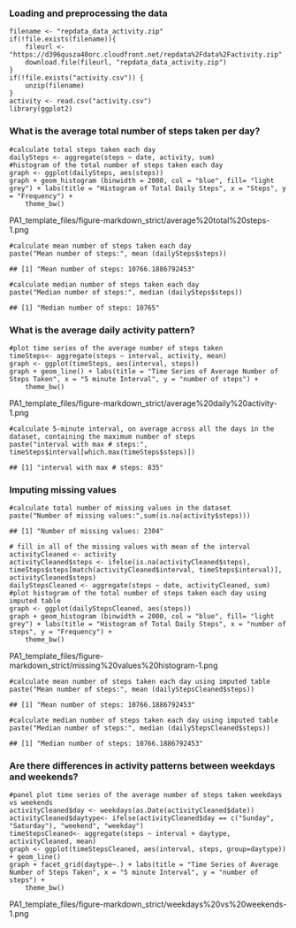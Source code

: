 ### Loading and preprocessing the data

    filename <- "repdata_data_activity.zip"
    if(!file.exists(filename)){
        fileurl <- "https://d396qusza40orc.cloudfront.net/repdata%2Fdata%2Factivity.zip"
        download.file(fileurl, "repdata_data_activity.zip")
    }
    if(!file.exists("activity.csv")) {
        unzip(filename)
    }
    activity <- read.csv("activity.csv")
    library(ggplot2)

### What is the average total number of steps taken per day?

    #calculate total steps taken each day
    dailySteps <- aggregate(steps ~ date, activity, sum)
    #histogram of the total number of steps taken each day
    graph <- ggplot(dailySteps, aes(steps))
    graph + geom_histogram (binwidth = 2000, col = "blue", fill= "light grey") + labs(title = "Histogram of Total Daily Steps", x = "Steps", y = "Frequency") + 
        theme_bw()

PA1_template_files/figure-markdown_strict/average%20total%20steps-1.png

    #calculate mean number of steps taken each day
    paste("Mean number of steps:", mean (dailySteps$steps))

    ## [1] "Mean number of steps: 10766.1886792453"

    #calculate median number of steps taken each day
    paste("Median number of steps:", median (dailySteps$steps))

    ## [1] "Median number of steps: 10765"

### What is the average daily activity pattern?

    #plot time series of the average number of steps taken
    timeSteps<- aggregate(steps ~ interval, activity, mean)
    graph <- ggplot(timeSteps, aes(interval, steps))
    graph + geom_line() + labs(title = "Time Series of Average Number of Steps Taken", x = "5 minute Interval", y = "number of steps") + 
        theme_bw()

PA1_template_files/figure-markdown_strict/average%20daily%20activity-1.png

    #calculate 5-minute interval, on average across all the days in the dataset, containing the maximum number of steps
    paste("interval with max # steps:", timeSteps$interval[which.max(timeSteps$steps)])

    ## [1] "interval with max # steps: 835"

### Imputing missing values

    #calculate total number of missing values in the dataset
    paste("Number of missing values:",sum(is.na(activity$steps)))

    ## [1] "Number of missing values: 2304"

    # fill in all of the missing values with mean of the interval
    activityCleaned <- activity
    activityCleaned$steps <- ifelse(is.na(activityCleaned$steps), timeSteps$steps[match(activityCleaned$interval, timeSteps$interval)], activityCleaned$steps)
    dailyStepsCleaned <- aggregate(steps ~ date, activityCleaned, sum) 
    #plot histogram of the total number of steps taken each day using imputed table
    graph <- ggplot(dailyStepsCleaned, aes(steps))
    graph + geom_histogram (binwidth = 2000, col = "blue", fill= "light grey") + labs(title = "Histogram of Total Daily Steps", x = "number of steps", y = "Frequency") + 
        theme_bw()

PA1_template_files/figure-markdown_strict/missing%20values%20histogram-1.png

    #calculate mean number of steps taken each day using imputed table
    paste("Mean number of steps:", mean (dailyStepsCleaned$steps))

    ## [1] "Mean number of steps: 10766.1886792453"

    #calculate median number of steps taken each day using imputed table
    paste("Median number of steps:", median (dailyStepsCleaned$steps))

    ## [1] "Median number of steps: 10766.1886792453"

### Are there differences in activity patterns between weekdays and weekends?

    #panel plot time series of the average number of steps taken weekdays vs weekends
    activityCleaned$day <- weekdays(as.Date(activityCleaned$date))
    activityCleaned$daytype<- ifelse(activityCleaned$day == c("Sunday", "Saturday"), "weekend", "weekday")
    timeStepsCleaned<- aggregate(steps ~ interval + daytype, activityCleaned, mean)
    graph <- ggplot(timeStepsCleaned, aes(interval, steps, group=daytype)) + geom_line()
    graph + facet_grid(daytype~.) + labs(title = "Time Series of Average Number of Steps Taken", x = "5 minute Interval", y = "number of steps") + 
        theme_bw()

PA1_template_files/figure-markdown_strict/weekdays%20vs%20weekends-1.png
